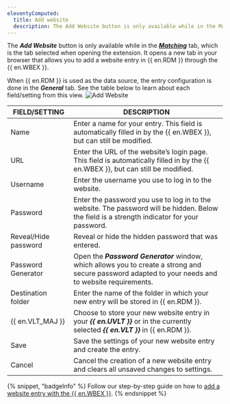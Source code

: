```yaml
---
eleventyComputed:
  title: Add website
  description: The Add Website button is only available while in the Matching tab, which is the tab selected when opening the extension. It opens a new tab in your browser that allows you to add a website entry in {{ en.RDM }} through the {{ en.WBEX }}.
---
```

The ***Add Website*** button is only available while in the [***Matching***](/rdm/windows/workspace-browser-extension/workspace-browser-extension-user-interface/side-menu/) tab, which is the tab selected when opening the extension. It opens a new tab in your browser that allows you to add a website entry in {{ en.RDM }} through the {{ en.WBEX }}.

When {{ en.RDM }} is used as the data source, the entry configuration is done in the ***General*** tab.
See the table below to learn about each field/setting from this view.
![Add Website](https://cdnweb.devolutions.net/docs/docs_en_rdm_windows_RDMWin2130.png)

| FIELD/SETTING | DESCRIPTION |
|---------------|-------------|
| Name | Enter a name for your entry. This field is automatically filled in by the {{ en.WBEX }}, but can still be modified.              |
| URL | Enter the URL of the website’s login page. This field is automatically filled in by the {{ en.WBEX }}, but can still be modified. |
| Username | Enter the username you use to log in to the website.                                                                         |
| Password | Enter the password you use to log in to the website. The password will be hidden. Below the field is a strength indicator for your password. |
| Reveal/Hide password | Reveal or hide the hidden password that was entered.                                                             |
| Password Generator | Open the ***Password Generator*** window, which allows you to create a strong and secure password adapted to your needs and to website requirements. |
| Destination folder | Enter the name of the folder in which your new entry will be stored in {{ en.RDM }}.                               |
| {{ en.VLT_MAJ }} | Choose to store your new website entry in your ***{{ en.UVLT }}*** or in the currently selected ***{{ en.VLT }}*** in {{ en.RDM }}.                    |
| Save | Save the settings of your new website entry and create the entry.                                                                |
| Cancel | Cancel the creation of a new website entry and clears all unsaved changes to settings.                                         |

{% snippet, "badgeInfo" %}
Follow our step-by-step guide on how to [add a website entry with the {{ en.WBEX }}](/workspace/workspace-browser-extension/remote-desktop-manager/using-workspace-browser-extension/add-website-entry-workspace-browser-extension/).
{% endsnippet %}
